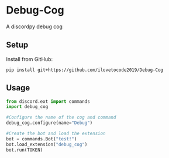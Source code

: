 # Debug-Cog

A discordpy debug cog

## Setup

Install from GitHub:

`pip install git+https://github.com/ilovetocode2019/Debug-Cog`

## Usage

```python
from discord.ext import commands
import debug_cog

#Configure the name of the cog and command
debug_cog.configure(name="Debug")

#Create the bot and load the extension
bot = commands.Bot("test!")
bot.load_extension("debug_cog")
bot.run(TOKEN)
```

